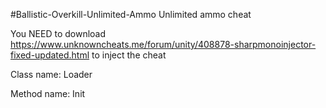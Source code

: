 #Ballistic-Overkill-Unlimited-Ammo
Unlimited ammo cheat

You NEED to download https://www.unknowncheats.me/forum/unity/408878-sharpmonoinjector-fixed-updated.html to inject the cheat

Class name: Loader

Method name: Init

